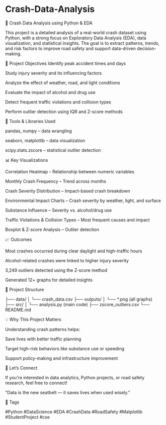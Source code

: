 # Crash-Data-Analysis
🚗 Crash Data Analysis using Python & EDA

This project is a detailed analysis of a real-world crash dataset using Python, with a strong focus on Exploratory Data Analysis (EDA), data visualization, and statistical insights. The goal is to extract patterns, trends, and risk factors to improve road safety and support data-driven decision-making.

📌 Project Objectives
Identify peak accident times and days

Study injury severity and its influencing factors

Analyze the effect of weather, road, and light conditions

Evaluate the impact of alcohol and drug use

Detect frequent traffic violations and collision types

Perform outlier detection using IQR and Z-score methods

🧰 Tools & Libraries Used

pandas, numpy – data wrangling

seaborn, matplotlib – data visualization

scipy.stats.zscore – statistical outlier detection

📊 Key Visualizations

Correlation Heatmap – Relationship between numeric variables

Monthly Crash Frequency – Trend across months

Crash Severity Distribution – Impact-based crash breakdown

Environmental Impact Charts – Crash severity by weather, light, and surface

Substance Influence – Severity vs. alcohol/drug use

Traffic Violations & Collision Types – Most frequent causes and impact

Boxplot & Z-score Analysis – Outlier detection

📈 Outcomes

Most crashes occurred during clear daylight and high-traffic hours

Alcohol-related crashes were linked to higher injury severity

3,249 outliers detected using the Z-score method

Generated 12+ graphs for detailed insights

📂 Project Structure

├── data/
│   └── crash_data.csv
├── outputs/
│   └── *.png (all graphs)
├── src/
│   └── analysis.py (main code)
├── zscore_outliers.csv
└── README.md

💡 Why This Project Matters

Understanding crash patterns helps:

Save lives with better traffic planning

Target high-risk behaviors like substance use or speeding

Support policy-making and infrastructure improvement

🤝 Let’s Connect

If you're interested in data analytics, Python projects, or road safety research, feel free to connect!

"Data is the new seatbelt — it saves lives when used wisely."

🔖 Tags

#Python #DataScience #EDA #CrashData #RoadSafety #Matplotlib #StudentProject #cse

